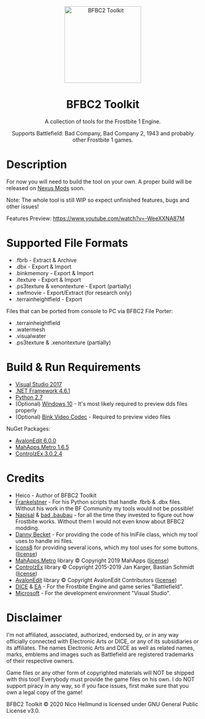 <div align="center">
  <a href="https://github.com/HeicoDev/BFBC2Toolkit">
    <img alt="BFBC2 Toolkit" width="200" heigth="200" src="https://i.ibb.co/ZJ4Z4sp/Battlefield-Modding-Icon.png">
  </a>
  <h1>BFBC2 Toolkit</h1>
  <p>
    A collection of tools for the Frostbite 1 Engine.
  </p>
  <p>
    Supports Battlefield: Bad Company, Bad Company 2, 1943 and probably other Frostbite 1 games.
  </p>  
</div>

# Description

For now you will need to build the tool on your own. A proper build will be released on [Nexus Mods](https://www.nexusmods.com/battlefieldbadcompany2/mods/) soon.

Note: The whole tool is still WIP so expect unfinished features, bugs and other issues!

Features Preview: https://www.youtube.com/watch?v=-WeeXXNA87M

# Supported File Formats

* .fbrb - Extract & Archive
* .dbx - Export & Import
* .binkmemory - Export & Import
* .itexture - Export & Import
* .ps3texture & xenontexture - Export (partially)
* .swfmovie - Export/Extract (for research only)
* .terrainheightfield - Export

Files that can be ported from console to PC via BFBC2 File Porter:
* .terrainheightfield
* .watermesh 
* .visualwater
* .ps3texture & .xenontexture (partially)

# Build & Run Requirements

* [Visual Studio 2017](https://visualstudio.microsoft.com/vs/older-downloads/)
* [.NET Framework 4.6.1](https://www.microsoft.com/en-us/download/details.aspx?id=49982)
* [Python 2.7](https://www.python.org/downloads/release/python-2718/)
* (Optional) [Windows 10](https://www.microsoft.com/en-us/windows/get-windows-10) - It's most likely required to preview dds files properly
* (Optional) [Bink Video Codec](http://www.radgametools.com/bnkdown.htm) - Required to preview video files

NuGet Packages:
* [AvalonEdit 6.0.0](https://www.nuget.org/packages/AvalonEdit/6.0.0)
* [MahApps.Metro 1.6.5](https://www.nuget.org/packages/MahApps.Metro/1.6.5)
* [ControlzEx 3.0.2.4](https://www.nuget.org/packages/ControlzEx/3.0.2.4)

# Credits

* Heico - Author of BFBC2 Toolkit
* [Frankelstner](http://www.bfeditor.org/forums/index.php?/profile/6706-frankelstner/) - For his Python scripts that handle .fbrb & .dbx files. Without his work in the BF Community my tools would not be possible! 
* [Napisal](https://www.youtube.com/channel/UCIcx-pztQ3rGfO3pbcd52OQ) & [bad .baubau](https://www.youtube.com/user/cssbaubau) - for all the time they invested to figure out how Frostbite works. Without them I would not even know about BFBC2 modding.
* [Danny Becket](https://stackoverflow.com/users/1563422/danny-beckett) - For providing the code of his IniFile class, which my tool uses to handle ini files.
* [Icons8](https://icons8.de/) for providing several icons, which my tool uses for some buttons. ([license](https://creativecommons.org/licenses/by-nd/3.0/))
* [MahApps.Metro](https://github.com/MahApps/MahApps.Metro) library © Copyright 2019 MahApps ([license](https://github.com/MahApps/MahApps.Metro/blob/develop/LICENSE))
* [ControlzEx](https://github.com/ControlzEx/ControlzEx) library © Copyright 2015-2019 Jan Karger, Bastian Schmidt ([license](https://github.com/ControlzEx/ControlzEx/blob/develop/LICENSE))
* [AvalonEdit](https://github.com/icsharpcode/AvalonEdit) library © Copyright AvalonEdit Contributors ([license](https://github.com/icsharpcode/AvalonEdit/blob/master/LICENSE))
* [DICE](https://www.dice.se/) & [EA](https://www.ea.com/) - For the Frostbite Engine and game series "Battlefield".
* [Microsoft](https://www.microsoft.com/) - For the development environment "Visual Studio".

# Disclaimer

I'm not affiliated, associated, authorized, endorsed by, or in any way officially connected with Electronic Arts or DICE, or any of its subsidiaries or its affiliates.
The names Electronic Arts and DICE as well as related names, marks, emblems and images such as Battlefield are registered trademarks of their respective owners.

Game files or any other form of copyrighted materials will NOT be shipped with this tool! Everybody must provide the game files on his own.
I do NOT support piracy in any way, so if you face issues, first make sure that you own a legal copy of the game!

BFBC2 Toolkit © 2020 Nico Hellmund is licensed under GNU General Public License v3.0.
